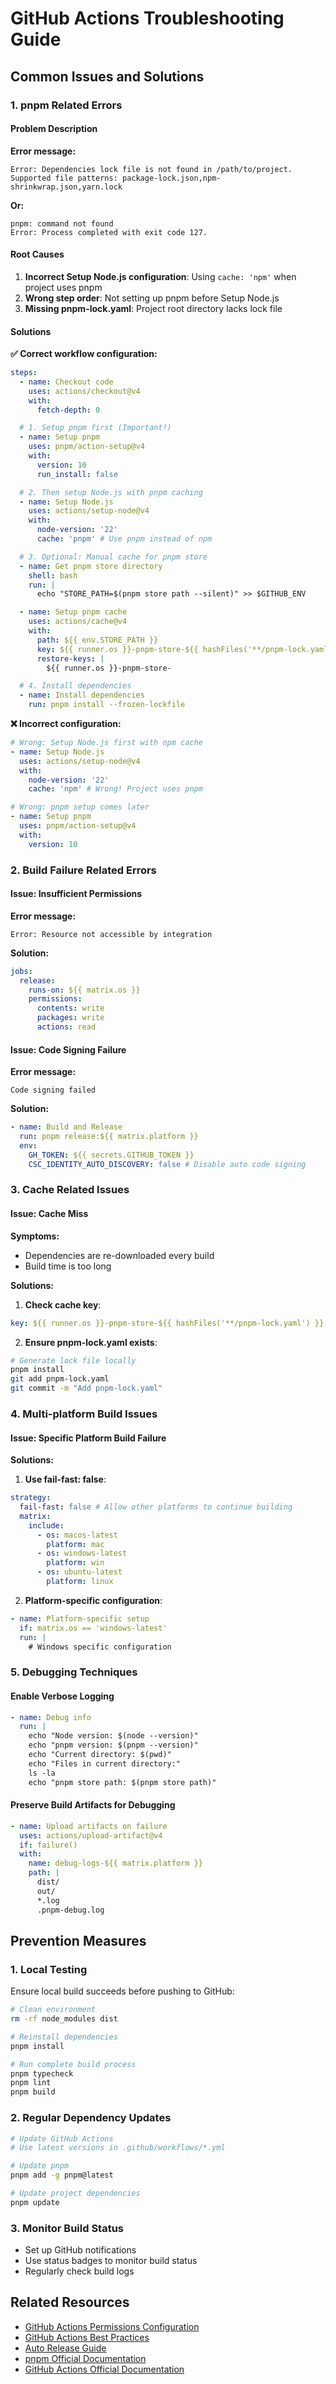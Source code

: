 # GitHub Actions Troubleshooting Guide

## Common Issues and Solutions

### 1. pnpm Related Errors

#### Problem Description

**Error message:**

```
Error: Dependencies lock file is not found in /path/to/project.
Supported file patterns: package-lock.json,npm-shrinkwrap.json,yarn.lock
```

**Or:**

```
pnpm: command not found
Error: Process completed with exit code 127.
```

#### Root Causes

1. **Incorrect Setup Node.js configuration**: Using `cache: 'npm'` when project uses pnpm
2. **Wrong step order**: Not setting up pnpm before Setup Node.js
3. **Missing pnpm-lock.yaml**: Project root directory lacks lock file

#### Solutions

**✅ Correct workflow configuration:**

```yaml
steps:
  - name: Checkout code
    uses: actions/checkout@v4
    with:
      fetch-depth: 0

  # 1. Setup pnpm first (Important!)
  - name: Setup pnpm
    uses: pnpm/action-setup@v4
    with:
      version: 10
      run_install: false

  # 2. Then setup Node.js with pnpm caching
  - name: Setup Node.js
    uses: actions/setup-node@v4
    with:
      node-version: '22'
      cache: 'pnpm' # Use pnpm instead of npm

  # 3. Optional: Manual cache for pnpm store
  - name: Get pnpm store directory
    shell: bash
    run: |
      echo "STORE_PATH=$(pnpm store path --silent)" >> $GITHUB_ENV

  - name: Setup pnpm cache
    uses: actions/cache@v4
    with:
      path: ${{ env.STORE_PATH }}
      key: ${{ runner.os }}-pnpm-store-${{ hashFiles('**/pnpm-lock.yaml') }}
      restore-keys: |
        ${{ runner.os }}-pnpm-store-

  # 4. Install dependencies
  - name: Install dependencies
    run: pnpm install --frozen-lockfile
```

**❌ Incorrect configuration:**

```yaml
# Wrong: Setup Node.js first with npm cache
- name: Setup Node.js
  uses: actions/setup-node@v4
  with:
    node-version: '22'
    cache: 'npm' # Wrong! Project uses pnpm

# Wrong: pnpm setup comes later
- name: Setup pnpm
  uses: pnpm/action-setup@v4
  with:
    version: 10
```

### 2. Build Failure Related Errors

#### Issue: Insufficient Permissions

**Error message:**

```
Error: Resource not accessible by integration
```

**Solution:**

```yaml
jobs:
  release:
    runs-on: ${{ matrix.os }}
    permissions:
      contents: write
      packages: write
      actions: read
```

#### Issue: Code Signing Failure

**Error message:**

```
Code signing failed
```

**Solution:**

```yaml
- name: Build and Release
  run: pnpm release:${{ matrix.platform }}
  env:
    GH_TOKEN: ${{ secrets.GITHUB_TOKEN }}
    CSC_IDENTITY_AUTO_DISCOVERY: false # Disable auto code signing
```

### 3. Cache Related Issues

#### Issue: Cache Miss

**Symptoms:**

- Dependencies are re-downloaded every build
- Build time is too long

**Solutions:**

1. **Check cache key**:

```yaml
key: ${{ runner.os }}-pnpm-store-${{ hashFiles('**/pnpm-lock.yaml') }}
```

2. **Ensure pnpm-lock.yaml exists**:

```bash
# Generate lock file locally
pnpm install
git add pnpm-lock.yaml
git commit -m "Add pnpm-lock.yaml"
```

### 4. Multi-platform Build Issues

#### Issue: Specific Platform Build Failure

**Solutions:**

1. **Use fail-fast: false**:

```yaml
strategy:
  fail-fast: false # Allow other platforms to continue building
  matrix:
    include:
      - os: macos-latest
        platform: mac
      - os: windows-latest
        platform: win
      - os: ubuntu-latest
        platform: linux
```

2. **Platform-specific configuration**:

```yaml
- name: Platform-specific setup
  if: matrix.os == 'windows-latest'
  run: |
    # Windows specific configuration
```

### 5. Debugging Techniques

#### Enable Verbose Logging

```yaml
- name: Debug info
  run: |
    echo "Node version: $(node --version)"
    echo "pnpm version: $(pnpm --version)"
    echo "Current directory: $(pwd)"
    echo "Files in current directory:"
    ls -la
    echo "pnpm store path: $(pnpm store path)"
```

#### Preserve Build Artifacts for Debugging

```yaml
- name: Upload artifacts on failure
  uses: actions/upload-artifact@v4
  if: failure()
  with:
    name: debug-logs-${{ matrix.platform }}
    path: |
      dist/
      out/
      *.log
      .pnpm-debug.log
```

## Prevention Measures

### 1. Local Testing

Ensure local build succeeds before pushing to GitHub:

```bash
# Clean environment
rm -rf node_modules dist

# Reinstall dependencies
pnpm install

# Run complete build process
pnpm typecheck
pnpm lint
pnpm build
```

### 2. Regular Dependency Updates

```bash
# Update GitHub Actions
# Use latest versions in .github/workflows/*.yml

# Update pnpm
pnpm add -g pnpm@latest

# Update project dependencies
pnpm update
```

### 3. Monitor Build Status

- Set up GitHub notifications
- Use status badges to monitor build status
- Regularly check build logs

## Related Resources

- [GitHub Actions Permissions Configuration](./github-workflows-permissions.en.md)
- [GitHub Actions Best Practices](./github-workflows-best-practices.en.md)
- [Auto Release Guide](./auto-release.en.md)
- [pnpm Official Documentation](https://pnpm.io/)
- [GitHub Actions Official Documentation](https://docs.github.com/en/actions)
